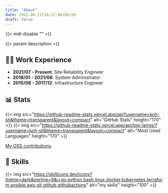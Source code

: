 ```yaml
---
title: "About"
date: 2021-06-21T16:37:06+09:00
draft: false
---
```


{{< mdl-disable "<!-- markdownlint-disable MD034 -->" >}}

{{< param description >}}

## 👨‍💻 Work Experience

- **2021/07 - Present**: Site Reliability Engineer
- **2018/01 - 2021/06**: System Administrator
- **2015/08 - 2017/12**: Infrastructure Engineer

## 📊 Stats

{{< img src="https://github-readme-stats.vercel.app/api?username=koh-sh&theme=transparent&layout=compact" alt="GitHub Stats" height="170" >}}
{{< img src="https://github-readme-stats.vercel.app/api/top-langs/?username=koh-sh&theme=transparent&layout=compact" alt="Most Used Languages" height="170" >}}

[My OSS contributions](/contributes)

## 🔨 Skills

{{< img src="https://skillicons.dev/icons?theme=dark&perline=6&i=go,python,bash,linux,docker,kubernetes,terraform,ansible,aws,git,github,githubactions" alt="my skills" height="100" >}}
